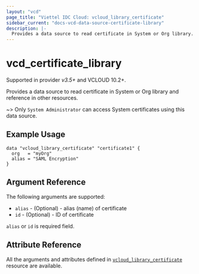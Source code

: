 ```yaml
---
layout: "vcd"
page_title: "Viettel IDC Cloud: vcloud_library_certificate"
sidebar_current: "docs-vcd-data-source-certificate-library"
description: |-
  Provides a data source to read certificate in System or Org library.
---
```


# vcd\_certificate\_library
Supported in provider *v3.5+* and VCLOUD 10.2+.

Provides a data source to read certificate in System or Org library and reference in other resources.

~> Only `System Administrator` can access System certificates using this data source.

## Example Usage

```hcl
data "vcloud_library_certificate" "certificate1" {
  org   = "myOrg"
  alias = "SAML Encryption"
}
```

## Argument Reference

The following arguments are supported:

* `alias` - (Optional)  - alias (name) of certificate
* `id` - (Optional)  - ID of certificate

`alias` or `id` is required field.

## Attribute Reference

All the arguments and attributes defined in
[`vcloud_library_certificate`](/providers/terraform-viettelidc/vcloud/latest/docs/resources/certificate_library) resource are available.